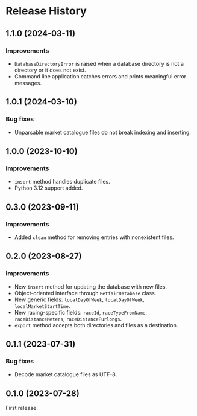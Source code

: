 # Release History

## 1.1.0 (2024-03-11)
### Improvements
- `DatabaseDirectoryError` is raised when a database directory is not a directory or it does not exist.
- Command line application catches errors and prints meaningful error messages.

## 1.0.1 (2024-03-10)
### Bug fixes
- Unparsable market catalogue files do not break indexing and inserting.

## 1.0.0 (2023-10-10)
### Improvements
- `insert` method handles duplicate files.
- Python 3.12 support added.

## 0.3.0 (2023-09-11)
### Improvements
- Added `clean` method for removing entries with nonexistent files.

## 0.2.0 (2023-08-27)
### Improvements
- New `insert` method for updating the database with new files.
- Object-oriented interface through `BetfairDatabase` class.
- New generic fields: `localDayOfWeek`, `localDayOfWeek`, `localMarketStartTime`.
- New racing-specific fields: `raceId`, `raceTypeFromName`, `raceDistanceMeters`, `raceDistanceFurlongs`.
- `export` method accepts both directories and files as a destination.

## 0.1.1 (2023-07-31)
### Bug fixes
- Decode market catalogue files as UTF-8.

## 0.1.0 (2023-07-28)
First release.
